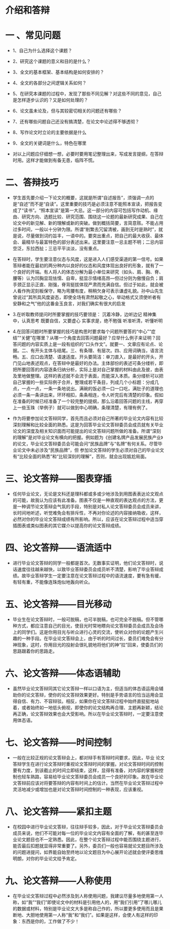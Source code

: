 # 介绍和答辩

# 一 、常见问题

- 1、自己为什么选择这个课题？   
- 2、研究这个课题的意义和目的是什么？
- 3、全文的基本框架、基本结构是如何安排的？ 
- 4、全文的各部分之间逻辑关系如何？ 
- 5、在研究本课题的过程中，发现了那些不同见解？对这些不同的意见，自己是怎样逐步认识的？又是如何处理的？
- 6、论文虽未论及，但与其较密切相关的问题还有哪些？
- 7、还有哪些问题自己还没有搞清楚，在论文中论述得不够透彻？
- 8、写作论文时立论的主要依据是什么
- 9、全文的关键词是什么，特色在哪里
  
- 对以上问题应仔细想一想，必要时要用笔记整理出来，写成发言提纲，在答辩时用。这样才能做到有备无患，临阵不慌。
 
# 二、答辩技巧

- 学生首先要介绍一下论文的概要，这就是所谓“自述报告”，须强调一点的是“自述”而不是“自读”。这里重要的技巧是必须注意不能照本宣读，把报告变成了“读书”。“照本宣读”是第一大忌。这一部分的内容可包括写作动机、缘由、研究方向、选题比较、研究范围、围绕这一论题的最新研究成果、自己在论文中的新见解、新的理解或新的突破。做到概括简要，言简意赅。不能占用过多时间，一般以十分钟为限。所谓“削繁去冗留清被，画到无时是熟时”，就是说，尽量做到词约旨丰，一语中的。要突出重点，把自己的最大收获、最体会、最精华与最富特色的部分表述出来。这里要注意一忌主题不明；二忌内容空泛，东拉西扯；三忌平平淡淡，没有重点。 
     
- 在答辩时，学生要注意仪态与风度，这是进入人们感受渠道的第一信号。如果答辩者能在最初的两分种内以良好的仪态和风度体现出良好的形象，就有了一个良好的开端。有人将人的体态分解为最小单位来研究（如头、肩、胸、脊、腰等）认为凹胸显现怯懦、自卑，挺显示情绪高昂—但过分则为傲慢自负；肩手颈正显示正直、刚强，脊背挺拔体现严肃而充满自信。但过于如此，就会被人看作拘泥刻板保守，略为弯腰有度，稍稍欠身可表示谦虚礼貌。孙中山先生曾说过“其所具风度姿态，即使全场有肃然起敬之心，举动格式又须使听者有安静和之气”他的这番金玉良言，对我们确实有很大的启发 
 
- 3.在听取教师提问时所要掌握的技巧要领是：
  沉着冷静，边听边记
  精神集中，认真思考
  既要自信，又要虚心
  实事求是，绝不勉强
  听准听清，听懂听明
  
- 4.在回答问题时所要掌握的技巧是构思时要求每个问题所要答的“中心”“症结”“关健”在哪里？从哪一个角度去回答问题最好？应举什么例子来证明？回答问题的内容实质上是一段有组织的“口头作文”。就要一、文章应有论点、论据。二、有开头主体与结尾。三、有条理、有层次。四、应用词确当，语言流畅。五、应口齿清楚、语速适度。开头要简洁：单刀直入，是最好的开头，开门见山地表述观点，在答辩中是最好的办法。主体部份的表述可条分缕析，即把所要回答的内容逐条归纳分析，实际上是对自己掌握的材料由此及彼，由表及里地做整理。这样的表述就不会流于表面，而能深入本质。条分缕析可以把自己掌握的一些实际例子合并，整理成若干条目，列成几个小标题：分成几点，一点一点，一条一条地说出。满碗的饭必须一口一口吃，满肚子的道理也必须一条一条讲出来，环环相扣，条条相连，令人听完后有清楚的印象。假如在准备的时候已经准备了一个较完整的提纲，那么沿着回答问题的主线，再穿上一些玉珠（举例子）就可以做到中心明确，条理清楚，有理有例了。
  
- 作为将要参加论文答辩同学，首先而且必须对自己所著的毕业论文内容有比较深刻理解和比较全面的熟悉。这是为回答毕业论文答辩委员会成员就有关毕业论文的深度及相关知识面而可能提出的论文答辩问题所做的准备。所谓“深刻的理解”是对毕业论文有横向的把握。例如题为《创建名牌产品发展民族产业》的论文，毕业论文答辩委员会可能会问“民族品牌”与“名牌”有何关系。尽管毕业论文中未必涉及“民族品牌”，但 参加论文答辩的学生必须对自己的毕业论文有“比较全面的熟悉”和“比较深刻的理解”，否则，就会出现尴尬局面。
 
# 三、论文答辩——图表穿插 
- 任何毕业论文，无论是文科还是理科都或多或少地涉及到用图表表达论文观点的可能，故我认为应该有此准备。图表不仅是一种直观的表达观点的方法，更是一种调节论文答辩会气氛的手段，特别是对私人论文答辩委员会成员来讲，长时间地听述，听觉难免会有排斥性，不再对你论述的内容接纳吸收，这样，必然对你的毕业论文答辩成绩有所影响。所以，应该在论文答辩过程中适当穿插图表或类似图表的其它媒介以提高你的论文答辩成绩。
 
# 四、论文答辩——语流适中
- 进行毕业论文答辩的同学一般都是首次。无数事实证明，他们论文答辩时，说话速度往往越来越快，以致毕业答辩委员会成员听不清楚，影响了毕业答辩成绩。故毕业答辩学生一定要注意在论文答辩过程中的语流速度，要有急有缓，有轻有重，不能像连珠炮似地轰向听众。

# 五、论文答辩——目光移动
- 毕业生在论文答辩时，一般可脱稿，也可半脱稿，也可完全不脱稿。但不管哪种方式，都应注意自己的目光，使目光时常地瞟向论文答辩委员会成员及会场上的同学们。这是你用目光与听众进行心灵的交流，使听众对你的论题产生兴趣的一种手段。在毕业论文答辩会上，由于听的时间过长，委员们难免会有分神现象，这时，你用目光的投射会很礼貌地将他们的神“拉”回来，使委员们的思路跟着你的思路走。
 
# 六、论文答辩——体态语辅助
- 虽然毕业论文答辩同其它论文答辩一样以口语为主，但适当的体态语运用会辅助你的论文答辩，使你的论文答辩效果更好。特别是手势语言的恰当运用会显得自信、有力、不容辩驳。相反，如果你在论文答辩过程中始终直挺挺地站着，或者始终如一地低头俯视，即使你的论文结构再合理、主题再新颖，结论再正确，论文答辩效果也会大受影响。所以在毕业论文答辩时，一定要注意使用体态语。
 
# 七、论文答辩——时间控制
- 一般在比较正规的论文答辩会上，都对辩手有答辩时间要求，因此，毕业 论文答辩学生在进行论文答辩时重视论文答辩时间的掌握。对论文答辩时间的控制要有力度，到该截止的时间立即结束，这样，显得有准备，对内容的掌握和控制也轻车熟路，容易给毕业论文答辩委员会成员一个良好的印象。故在毕业论文答辩前应该对将要答辩的内容有时间上的估计。当然在毕业论文答辩过程中灵活地减少或增加也是对论文答辩时间控制的一种表现，应该重视。
 
# 八、论文答辩——紧扣主题 
- 在校园中进行毕业论文答辩，往往辩手较多，因此，对于毕业论文答辩委员会成员来说，他们不可能对每一位的毕业论文内容有全面的了解，有的甚至连毕业论文题目也不一定熟悉。因此，在整个论文答辩过程中能否围绕主题进行，能否最后扣题就显得非常重要了。另外，委员们一般也容易就论文题目所涉及的问题进提问，如界能自始至终地以论文题目为中心展开论述就会使评委思维明朗，对你的毕业论文给予肯定。

# 九、论文答辩——人称使用 
- 在毕业论文答辩过程中必然涉及到人称使用问题，我建议尽量多地使用第一人称，如“我”“我们”即使论文中的材料是引用他人的，用“我们引用”了哪儿哪儿的数据或材料，特别是毕业论文大多是称自己作的，所以要更多使用而且是果断地、大胆地使用第一人称“我”和“我们”。如果是这样，会使人有这样的印象：东西是你的，工作做了不少！


